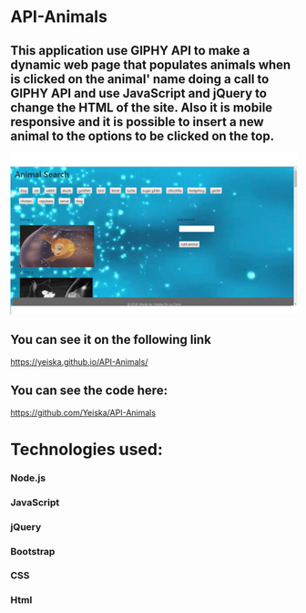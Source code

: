 # API-Animals
## This application use GIPHY API to make a dynamic web page that populates animals when is clicked on the animal' name doing a call to GIPHY API and use JavaScript and jQuery to change the HTML of the site. Also it is mobile responsive and it is possible to insert a new animal to the options to be clicked on the top.
![app Image](/assets/images/animal.png)
## You can see it on the following link
https://yeiska.github.io/API-Animals/

## You can see the code here:
https://github.com/Yeiska/API-Animals

# Technologies used:

### Node.js
### JavaScript
### jQuery
### Bootstrap
### CSS
### Html